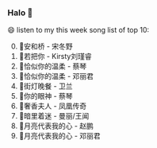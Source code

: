 

### Halo 👋

😄 listen to my this week song list of top 10:

0. 🌈安和桥 - 宋冬野
1. 🌈若把你 - Kirsty刘瑾睿
2. 🌈恰似你的温柔 - 蔡琴
3. 🌈恰似你的温柔 - 邓丽君
4. 🌈街灯晚餐 - 卫兰
5. 🌈你的眼神 - 蔡琴
6. 🌈奢香夫人 - 凤凰传奇
7. 🌈暗里着迷 - 曼丽/王闻
8. 🌈月亮代表我的心 - 赵鹏
9. 🌈月亮代表我的心 - 邓丽君

